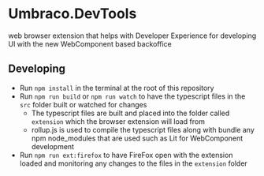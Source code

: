 # Umbraco.DevTools
 web browser extension that helps with Developer Experience for developing UI with the new WebComponent based backoffice


## Developing
* Run `npm install` in the terminal at the root of this repository
* Run `npm run build` or `npm run watch` to have the typescript files in the `src` folder built or watched for changes
    * The typescript files are built and placed into the folder called `extension` which the browser extension will load from
    * rollup.js is used to compile the typescript files along with bundle any npm node_modules that are used such as Lit for WebComponent development
* Run `npm run ext:firefox` to have FireFox open with the extension loaded and monitoring any changes to the files in the `extension` folder